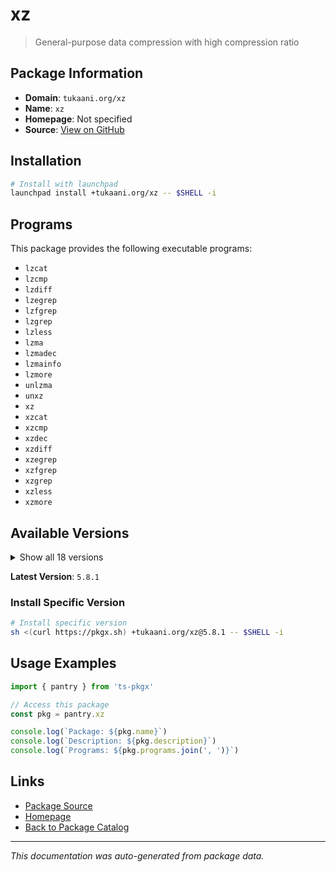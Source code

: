 # xz

> General-purpose data compression with high compression ratio

## Package Information

- **Domain**: `tukaani.org/xz`
- **Name**: `xz`
- **Homepage**: Not specified
- **Source**: [View on GitHub](https://github.com/pkgxdev/pantry/tree/main/projects/tukaani.org/xz/package.yml)

## Installation

```bash
# Install with launchpad
launchpad install +tukaani.org/xz -- $SHELL -i
```

## Programs

This package provides the following executable programs:

- `lzcat`
- `lzcmp`
- `lzdiff`
- `lzegrep`
- `lzfgrep`
- `lzgrep`
- `lzless`
- `lzma`
- `lzmadec`
- `lzmainfo`
- `lzmore`
- `unlzma`
- `unxz`
- `xz`
- `xzcat`
- `xzcmp`
- `xzdec`
- `xzdiff`
- `xzegrep`
- `xzfgrep`
- `xzgrep`
- `xzless`
- `xzmore`

## Available Versions

<details>
<summary>Show all 18 versions</summary>

- `5.8.1`, `5.8.0`, `5.6.4`, `5.6.3`, `5.6.2`
- `5.4.7`, `5.4.6`, `5.4.5`, `5.4.4`, `5.4.3`
- `5.4.2`, `5.4.1`, `5.4.0`, `5.2.13`, `5.2.12`
- `5.2.11`, `5.2.10`, `5.2.7`

</details>

**Latest Version**: `5.8.1`

### Install Specific Version

```bash
# Install specific version
sh <(curl https://pkgx.sh) +tukaani.org/xz@5.8.1 -- $SHELL -i
```

## Usage Examples

```typescript
import { pantry } from 'ts-pkgx'

// Access this package
const pkg = pantry.xz

console.log(`Package: ${pkg.name}`)
console.log(`Description: ${pkg.description}`)
console.log(`Programs: ${pkg.programs.join(', ')}`)
```

## Links

- [Package Source](https://github.com/pkgxdev/pantry/tree/main/projects/tukaani.org/xz/package.yml)
- [Homepage](#)
- [Back to Package Catalog](../package-catalog.md)

---

*This documentation was auto-generated from package data.*
